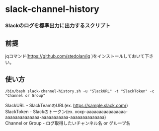 # slack-channel-history

### Slackのログを標準出力に出力するスクリプト

## 前提
jqコマンド(https://github.com/stedolan/jq )をインストールしておいて下さい。

## 使い方
```
/bin/bash slack-channel-history.sh -u "SlackURL" -t "SlackToken" -c "Channel or Group"
```
SlackURL - SlackTeamのURL(ex. https://sample.slack.com/)  
SlackToken - Slackのトークン(ex. xoxp-aaaaaaaaaaaaaaaa-aaaaaaaaaaaaaa-aaaaaaaaaaa-aaaaaaaaaaaaaa)  
Channel or Group - ログ取得したいチャンネル名 or グループ名  
 
